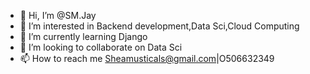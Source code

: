 - 👋 Hi, I’m @SM.Jay
- 👀 I’m interested in Backend development,Data Sci,Cloud Computing
- 🌱 I’m currently learning Django
- 💞️ I’m looking to collaborate on Data Sci
- 📫 How to reach me Sheamusticals@gmail.com|O506632349

<!---
Sheamusticals/Sheamusticals is a ✨ special ✨ repository because its `README.md` (this file) appears on your GitHub profile.
You can click the Preview link to take a look at your changes.
--->
